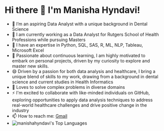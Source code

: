 # Hi there 👋 I'm Manisha Hyndavi!

<!--
**manishahyndavi/manishahyndavi** is a ✨ _special_ ✨ repository because its `README.md` (this file) appears on your GitHub profile.

Here are some ideas to get you started:
-->

- 🔭 I’m an aspiring Data Analyst with a unique background in Dental Science
- 🌱 I am currently working as a Data Analyst for Rutgers School of Health Professions while pursuing Masters
- 👯 I have an expertise in Python, SQL, SAS, R, ML, NLP, Tableau, Microsoft Excel
- 💬 Passionate about continuous learning, I am highly motivated to embark on personal projects, driven by my curiosity to explore and master new skills.
- 😄 Driven by a passion for both data analysis and healthcare, I bring a unique blend of skills to my work, drawing from a background in dental science and current studies in Health Informatics
- 🤔 Loves to solve complex problems in diverse domains
- ⚡ I'm excited to collaborate with like-minded individuals on GitHub, exploring opportunities to apply data analysis techniques to address real-world healthcare challenges and drive positive change in the industry
- 📫 How to reach me: [Gmail](mailto:manishahyndavi@gmail.com "manishahyndavi@gmail.com")
- ![manishahyndavi's Top Languages](https://github-readme-stats.vercel.app/api/top-langs/?username=manishahyndavi&theme=dark&show_icons=true&hide_border=false&layout=compact)
